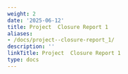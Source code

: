 ```yaml
---
weight: 2
date: '2025-06-12'
title: Project  Closure Report 1
aliases:
- /docs/project--closure-report_1/
description: ''
linkTitle: Project  Closure Report 1
type: docs
---
```


